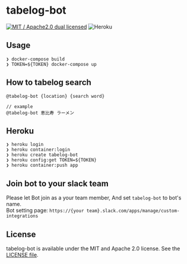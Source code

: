 # tabelog-bot
[![MIT / Apache2.0 dual licensed](https://img.shields.io/badge/dual%20license-MIT%20/%20Apache%202.0-blue.svg)](./license-mit)
![Heroku](https://img.shields.io/badge/Heroku-Rust%20Slack%20Bot%20App-4d3e8a.svg)

## Usage
```
❯ docker-compose build
❯ TOKEN=${TOKEN} docker-compose up
```

## How to tabelog search
```
@tabelog-bot {location} {search word}

// example
@tabelog-bot 恵比寿 ラーメン
```

## Heroku
```
❯ heroku login 
❯ heroku container:login 
❯ heroku create tabelog-bot 
❯ heroku config:get TOKEN=${TOKEN}
❯ heroku container:push app
```

## Join bot to your slack team
Please let Bot join as a your team member, And set `tabelog-bot` to bot's name.  
Bot setting page: `https://{your team}.slack.com/apps/manage/custom-integrations`

## License
tabelog-bot is available under the MIT and Apache 2.0 license. See the [LICENSE file](https://github.com/atsushi130/tabelog-bot/blob/master/license-mit).
